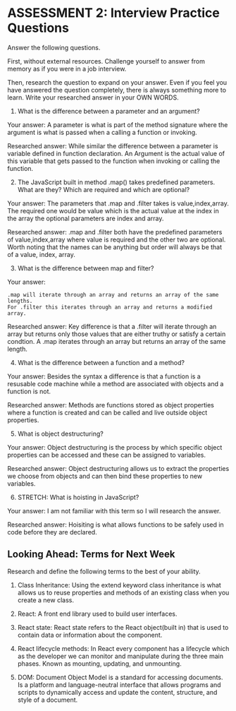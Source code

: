 # ASSESSMENT 2: Interview Practice Questions

Answer the following questions.

First, without external resources. Challenge yourself to answer from memory as if you were in a job interview.

Then, research the question to expand on your answer. Even if you feel you have answered the question completely, there is always something more to learn. Write your researched answer in your OWN WORDS.

1. What is the difference between a parameter and an argument?

  Your answer: A parameter is what is part of the method signature where the argument is what is passed when a calling a function or invoking. 
  
  Researched answer: While similar the difference between a parameter is variable defined in function declaration. An Argument is the actual value of this variable that gets passed to the function when invoking or calling the function.




2. The JavaScript built in method .map() takes predefined parameters. What are they? Which are required and which are optional?

  Your answer: The parameters that .map and .filter takes is value,index,array. The required one would be value which is the actual value at the index in the array the optional parameters are index and array.

  Researched answer: .map and .filter both have the predefined parameters of value,index,array where value is required and the other two are optional. Worth noting that the names can be anything but order will always be that of a value, index, array. 



3. What is the difference between map and filter?

  Your answer:

    .map will iterate through an array and returns an array of the same lengths.
    For .filter this iterates through an array and returns a modified array. 

  Researched answer: Key difference is that a .filter will iterate through an array but returns only those values that are either truthy or satisfy a certain condtion. A .map iterates through an array but returns an array of the same length. 



4. What is the difference between a function and a method?

  Your answer: Besides the syntax a difference is that a function is a resusable code machine while a method are associated with objects and a function is not.

  Researched answer:  Methods are functions stored as object properties where a function is created and can be called and live outside object properties.



5. What is object destructuring?

  Your answer: Object destructuring is the process by which specific object properties can be accessed and these can be assigned to variables. 

  Researched answer: Object destructuring allows us to extract the properties we choose from objects and can then bind these properties to new variables.



6. STRETCH: What is hoisting in JavaScript?

  Your answer: I am not familiar with this term so I will research the answer. 

  Researched answer: Hoisiting is what allows functions to be safely used in code before they are declared. 



## Looking Ahead: Terms for Next Week

Research and define the following terms to the best of your ability.

1. Class Inheritance: Using the extend keyword class inheritance is what allows us to reuse properties and methods of an existing class when you create a new class.

2. React: A front end library used to build user interfaces. 

3. React state: React state refers to the React object(built in) that is used to contain data or information about the component.

4. React lifecycle methods: In React every component has a lifecycle which as the developer we can monitor and manipulate during the three main phases. Known as mounting, updating, and unmounting.

5. DOM: Document Object Model is a standard for accessing documents. Is a platform and language-neutral interface that allows programs and scripts to dynamically access and update the content, structure, and style of a document.
